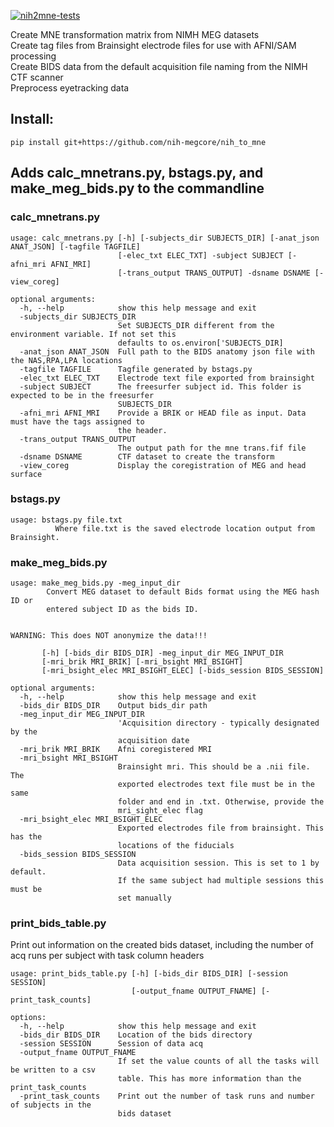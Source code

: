 [![nih2mne-tests](https://github.com/nih-megcore/nih_to_mne/actions/workflows/nih2mne-actions.yml/badge.svg?branch=master)](https://github.com/nih-megcore/nih_to_mne/actions/workflows/nih2mne-actions.yml)

Create MNE transformation matrix from NIMH MEG datasets <br>
Create tag files from Brainsight electrode files for use with AFNI/SAM processing <br>
Create BIDS data from the default acquisition file naming from the NIMH CTF scanner <br>
Preprocess eyetracking data <br>

## Install:
```pip install git+https://github.com/nih-megcore/nih_to_mne```


## Adds calc_mnetrans.py, bstags.py, and make_meg_bids.py to the commandline

### calc_mnetrans.py
```
usage: calc_mnetrans.py [-h] [-subjects_dir SUBJECTS_DIR] [-anat_json ANAT_JSON] [-tagfile TAGFILE]
                        [-elec_txt ELEC_TXT] -subject SUBJECT [-afni_mri AFNI_MRI]
                        [-trans_output TRANS_OUTPUT] -dsname DSNAME [-view_coreg]

optional arguments:
  -h, --help            show this help message and exit
  -subjects_dir SUBJECTS_DIR
                        Set SUBJECTS_DIR different from the environment variable. If not set this
                        defaults to os.environ['SUBJECTS_DIR]
  -anat_json ANAT_JSON  Full path to the BIDS anatomy json file with the NAS,RPA,LPA locations
  -tagfile TAGFILE      Tagfile generated by bstags.py
  -elec_txt ELEC_TXT    Electrode text file exported from brainsight
  -subject SUBJECT      The freesurfer subject id. This folder is expected to be in the freesurfer
                        SUBJECTS_DIR
  -afni_mri AFNI_MRI    Provide a BRIK or HEAD file as input. Data must have the tags assigned to
                        the header.
  -trans_output TRANS_OUTPUT
                        The output path for the mne trans.fif file
  -dsname DSNAME        CTF dataset to create the transform
  -view_coreg           Display the coregistration of MEG and head surface
```

### bstags.py
```
usage: bstags.py file.txt
          Where file.txt is the saved electrode location output from Brainsight.
```

### make_meg_bids.py
```
usage: make_meg_bids.py -meg_input_dir 
        Convert MEG dataset to default Bids format using the MEG hash ID or 
        entered subject ID as the bids ID.        
        

WARNING: This does NOT anonymize the data!!!
        
       [-h] [-bids_dir BIDS_DIR] -meg_input_dir MEG_INPUT_DIR
       [-mri_brik MRI_BRIK] [-mri_bsight MRI_BSIGHT]
       [-mri_bsight_elec MRI_BSIGHT_ELEC] [-bids_session BIDS_SESSION]

optional arguments:
  -h, --help            show this help message and exit
  -bids_dir BIDS_DIR    Output bids_dir path
  -meg_input_dir MEG_INPUT_DIR
                        'Acquisition directory - typically designated by the
                        acquisition date
  -mri_brik MRI_BRIK    Afni coregistered MRI
  -mri_bsight MRI_BSIGHT
                        Brainsight mri. This should be a .nii file. The
                        exported electrodes text file must be in the same
                        folder and end in .txt. Otherwise, provide the
                        mri_sight_elec flag
  -mri_bsight_elec MRI_BSIGHT_ELEC
                        Exported electrodes file from brainsight. This has the
                        locations of the fiducials
  -bids_session BIDS_SESSION
                        Data acquisition session. This is set to 1 by default.
                        If the same subject had multiple sessions this must be
                        set manually
```

### print_bids_table.py
Print out information on the created bids dataset, including the number of acq runs per subject with task column headers
```
usage: print_bids_table.py [-h] [-bids_dir BIDS_DIR] [-session SESSION]
                           [-output_fname OUTPUT_FNAME] [-print_task_counts]

options:
  -h, --help            show this help message and exit
  -bids_dir BIDS_DIR    Location of the bids directory
  -session SESSION      Session of data acq
  -output_fname OUTPUT_FNAME
                        If set the value counts of all the tasks will be written to a csv
                        table. This has more information than the print_task_counts
  -print_task_counts    Print out the number of task runs and number of subjects in the
                        bids dataset
```

